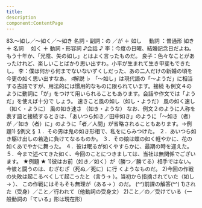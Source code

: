 ```yaml
---
title:
description
component:ContentPage
---
```



83.～如し／～如く／～如き
名詞・副詞：の ／が ＋ 如し    
動詞 ：普通形 如き ＋ 名詞
    如く ＋ 動詞・形容詞
♪会話 ♪
李：今度の日曜、結婚記念日だよね。もう十年か、「光陰、矢の如し」とはよく言ったものだ。
良子：色々なことがあったけれど、楽しいことばかり思い出すわ。小平が生まれて生き甲斐もできたし。
李：僕は何から何までないないずくしだった、あの二人だけの新婚の頃を今更の如く思い出すなあ。
♯解説 ♭
「～如し」は現代語の「～ようだ」に相当する古語ですが、用法的には慣用的なものに限られています。接続 も例文４のように動詞に「が」をつけて用いられることもあります。会話や作文では「ようだ」を使えば十分で しょう。
速きこと風の如し（如し・ようだ） 風の如く速し （如く・ように） 風の如き速さ （如き・ような）
なお、例文２のように人称を表す語と接続するときは、「あいつら如き／田中如き」のように「～如き（者）が ／如き（者）に」のように「者／人間」が省略されることもあります。→例題1)
§例文 §
１．その男は鬼の如き形相で、私をにらみつけた。
２．あいつら如き駆け出しの若造に負けてなるものか。
３．その娘は蝶の如く軽やかに、花の如くあでやかに舞った。
４．彼は眠るが如くやすらかに、最期の時を迎えた。
５．今まで述べてきた如く、今回のことにつきましては、当社は無関係でございます。
★例題 ★
1)彼はお前（如き／如く）が（勝つ／勝てる）相手ではない。今彼と闘うのは、むざむざ（死ぬ／死に）に行 くようなものだ。
2)今回の作戦の失敗は起こるべくして起こったと（言う→ ）。当初から指摘されていた（如し→ ）、
この作戦にはそもそも無理が（ある→ ）のだ。
(^^)前課の解答(^^)
1)された（受身）／こと／行われて（他動詞の受身文）
2)こと／の／受けている（一般動詞の「ている」形は現在形）
